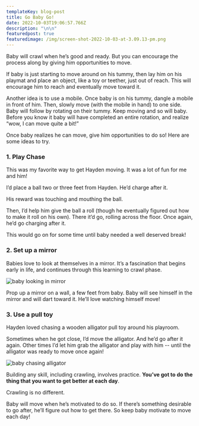```yaml
---
templateKey: blog-post
title: Go Baby Go!
date: 2022-10-03T19:06:57.766Z
description: "\n\n"
featuredpost: true
featuredimage: /img/screen-shot-2022-10-03-at-3.09.13-pm.png
---
```

Baby will crawl when he’s good and ready. But you can encourage the process along by giving him opportunities to move.

If baby is just starting to move around on his tummy, then lay him on his playmat and place an object, like a toy or teether, just out of reach. This will encourage him to reach and eventually move toward it. 

Another idea is to use a mobile. Once baby is on his tummy, dangle a mobile in front of him. Then, slowly move (with the mobile in hand) to one side. Baby will follow by rotating on their tummy. Keep moving and so will baby. Before you know it baby will have completed an entire rotation, and realize “wow, I can move quite a bit!”

Once baby realizes he can move, give him opportunities to do so! Here are some ideas to try.

### **1﻿. Play Chase**

This was my favorite way to get Hayden moving. It was a lot of fun for me and him! 

I’d place a ball two or three feet from Hayden. He’d charge after it. 

His reward was touching and mouthing the ball.

Then, I’d help him give the ball a roll (though he eventually figured out how to make it roll on his own). There it’d go, rolling across the floor. Once again, he’d go charging after it. 

This would go on for some time until baby needed a well deserved break!

### **2. Set up a mirror**

Babies love to look at themselves in a mirror. It’s a fascination that begins early in life, and continues through this learning to crawl phase. 

![baby looking in mirror](/img/img_9272.jpeg)

Prop up a mirror on a wall, a few feet from baby. Baby will see himself in the mirror and will dart toward it. He’ll love watching himself move!

### **3. Use a pull toy**

Hayden loved chasing a wooden alligator pull toy around his playroom.

Sometimes when he got close, I’d move the alligator. And he’d go after it again. Other times I’d let him grab the alligator and play with him -- until the alligator was ready to move once again!

![baby chasing alligator](/img/img_7274.jpeg)

Building any skill, including crawling, involves practice. **You’ve got to do the thing that you want to get better at each day**. 

Crawling is no different. 

Baby will move when he’s motivated to do so. If there’s something desirable to go after, he’ll figure out how to get there. So keep baby motivate to move each day!